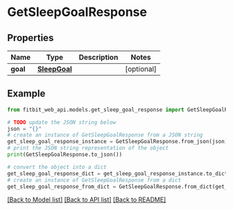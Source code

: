# GetSleepGoalResponse

## Properties

| Name     | Type                          | Description | Notes      |
| -------- | ----------------------------- | ----------- | ---------- |
| **goal** | [**SleepGoal**](SleepGoal.md) |             | [optional] |

## Example

```python
from fitbit_web_api.models.get_sleep_goal_response import GetSleepGoalResponse

# TODO update the JSON string below
json = "{}"
# create an instance of GetSleepGoalResponse from a JSON string
get_sleep_goal_response_instance = GetSleepGoalResponse.from_json(json)
# print the JSON string representation of the object
print(GetSleepGoalResponse.to_json())

# convert the object into a dict
get_sleep_goal_response_dict = get_sleep_goal_response_instance.to_dict()
# create an instance of GetSleepGoalResponse from a dict
get_sleep_goal_response_from_dict = GetSleepGoalResponse.from_dict(get_sleep_goal_response_dict)
```

[[Back to Model list]](../README.md#documentation-for-models) [[Back to API list]](../README.md#documentation-for-api-endpoints) [[Back to README]](../README.md)

